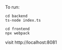 To run:

```
cd backend
ts-node index.ts
```

```
cd frontend
npx webpack
```

visit http://localhost:8081